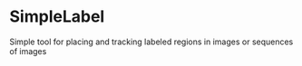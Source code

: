 SimpleLabel
===========

Simple tool for placing and tracking labeled regions in images or sequences of images